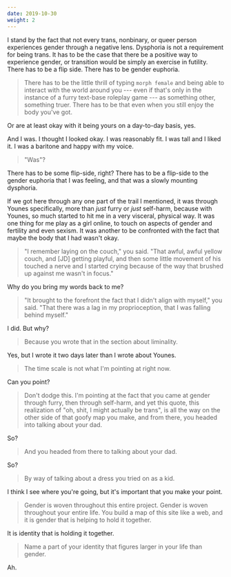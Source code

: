 ```yaml
---
date: 2019-10-30
weight: 2
---
```


I stand by the fact that not every trans, nonbinary, or queer person experiences gender through a negative lens. Dysphoria is not a requirement for being trans. It has to be the case that there be a positive way to experience gender, or transition would be simply an exercise in futility. There has to be a flip side. There has to be gender euphoria.

> There has to be the little thrill of typing `morph female` and being able to interact with the world around you --- even if that's only in the instance of a furry text-base roleplay game --- as something other, something truer. There has to be that even when you still enjoy the body you've got.

Or are at least okay with it being yours on a day-to-day basis, yes.

And I was. I thought I looked okay. I was reasonably fit. I was tall and I liked it. I was a baritone and happy with my voice.

> "Was"?

There has to be some flip-side, right? There has to be a flip-side to the gender euphoria that I was feeling, and that was a slowly mounting dysphoria.

If we got here through any one part of the trail I mentioned, it was through Younes specifically, more than *just* furry or *just* self-harm, because with Younes, so much started to hit me in a very visceral, physical way. It was one thing for me play as a girl online, to touch on aspects of gender and fertility and even sexism. It was another to be confronted with the fact that maybe the body that I had wasn't okay.

> "I remember laying on the couch," you said. "That awful, awful yellow couch, and [JD] getting playful, and then some little movement of his touched a nerve and I started crying because of the way that brushed up against me wasn't in focus."

Why do you bring my words back to me?

> "It brought to the forefront the fact that I didn't align with myself," you said. "That there was a lag in my proprioception, that I was falling behind myself."

I did. But why?

> Because you wrote that in the section about liminality.

Yes, but I wrote it two days later than I wrote about Younes.

> The time scale is not what I'm pointing at right now.

Can you point?

> Don't dodge this. I'm pointing at the fact that you came at gender through furry, then through self-harm, and yet this quote, this realization of "oh, shit, I might actually be trans", is all the way on the other side of that goofy map you make, and from there, you headed into talking about your dad.

So?

> And you headed from there to talking about your dad.

So?

> By way of talking about a dress you tried on as a kid.

I think I see where you're going, but it's important that you make your point.

> Gender is woven throughout this entire project. Gender is woven throughout your entire life. You build a map of this site like a web, and it is gender that is helping to hold it together.

It is identity that is holding it together.

> Name a part of your identity that figures larger in your life than gender.

Ah.
